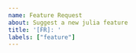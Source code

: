 ```yaml
---
name: Feature Request
about: Suggest a new julia feature
title: '[FR]: '
labels: ["feature"]
---
```


<!--
Your feature may already be requested!
Please search on the issue tracker before creating a new issue.
-->